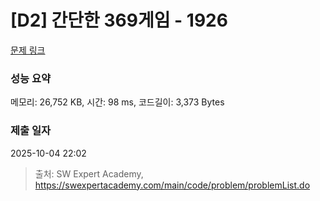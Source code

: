 # [D2] 간단한 369게임 - 1926 

[문제 링크](https://swexpertacademy.com/main/code/problem/problemDetail.do?contestProbId=AV5PTeo6AHUDFAUq) 

### 성능 요약

메모리: 26,752 KB, 시간: 98 ms, 코드길이: 3,373 Bytes

### 제출 일자

2025-10-04 22:02



> 출처: SW Expert Academy, https://swexpertacademy.com/main/code/problem/problemList.do